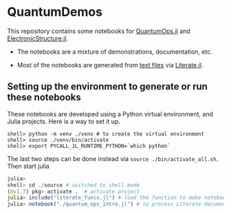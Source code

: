 # QuantumDemos

This repository contains some notebooks for
[QuantumOps.jl](https://github.ibm.com/John-Lapeyre/QuantumOps.jl)
and [ElectronicStructure.jl](https://github.ibm.com/John-Lapeyre/ElectronicStructure.jl).

* The notebooks are a mixture of demonstrations, documentation, etc.

* Most of the notebooks are generated from [text files](./source/) via [Literate.jl](https://github.com/fredrikekre/Literate.jl).


## Setting up the environment to generate or run these notebooks

These notebooks are developed using a Python virtual environment, and Julia projects.
Here is a way to set it up.

```shell
shell> python -m venv ./venv # to create the virtual environment
shell> source ./venv/bin/activate
shell> export PYCALL_JL_RUNTIME_PYTHON=`which python`
```
The last two steps can be done instead via `source ./bin/activate_all.sh`.
Then start julia
```julia
julia>
shell> cd ./source # switched to shell mode
(@v1.7) pkg> activate .  # activate project
julia> include("literate_funcs.jl") # load the function to make notebooks
julia> notebook("./quantum_ops_intro.jl") # to process Literate document into notebook
```
